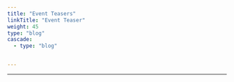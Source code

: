 ```yaml
---
title: "Event Teasers"
linkTitle: "Event Teaser"
weight: 45
type: "blog"
cascade:
  - type: "blog"


---
```



---
